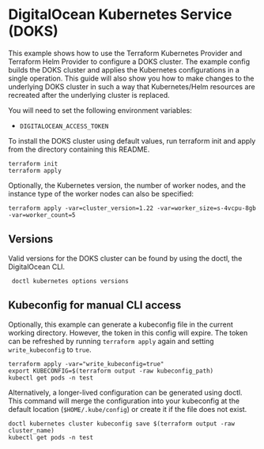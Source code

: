 # DigitalOcean Kubernetes Service (DOKS)

This example shows how to use the Terraform Kubernetes Provider and Terraform
Helm Provider to configure a DOKS cluster. The example config builds the DOKS
cluster and applies the Kubernetes configurations in a single operation. This
guide will also show you how to make changes to the underlying DOKS cluster in
such a way that Kubernetes/Helm resources are recreated after the underlying
cluster is replaced.

You will need to set the following environment variables:

 - `DIGITALOCEAN_ACCESS_TOKEN`

To install the DOKS cluster using default values, run terraform init and apply
from the directory containing this README.

```
terraform init
terraform apply
```

Optionally, the Kubernetes version, the number of worker nodes, and the instance
type of the worker nodes can also be specified:

```
terraform apply -var=cluster_version=1.22 -var=worker_size=s-4vcpu-8gb -var=worker_count=5
```


## Versions

Valid versions for the DOKS cluster can be found by using the doctl, the DigitalOcean CLI.

```
 doctl kubernetes options versions
```

## Kubeconfig for manual CLI access

Optionally, this example can generate a kubeconfig file in the current working
directory. However, the token in this config will expire. The token can be
refreshed by running `terraform apply` again and setting `write_kubeconfig` to
`true`.

```
terraform apply -var="write_kubeconfig=true"
export KUBECONFIG=$(terraform output -raw kubeconfig_path)
kubectl get pods -n test
```

Alternatively, a longer-lived configuration can be generated using doctl. This
command will merge the configuration into your kubeconfig at the default location
(`$HOME/.kube/config`) or create it if the file does not exist.

```
doctl kubernetes cluster kubeconfig save $(terraform output -raw cluster_name)
kubectl get pods -n test
```

